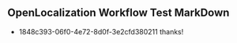 ## OpenLocalization Workflow Test MarkDown
* 1848c393-06f0-4e72-8d0f-3e2cfd380211 thanks!

<!--HONumber=Jul16_HO3-->



